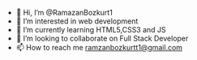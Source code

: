 - 👋 Hi, I’m @RamazanBozkurt1
- 👀 I’m interested in web development
- 🌱 I’m currently learning HTML5,CSS3 and JS
- 💞️ I’m looking to collaborate on Full Stack Developer
- 📫 How to reach me ramzanbozkurtt1@gmail.com 

